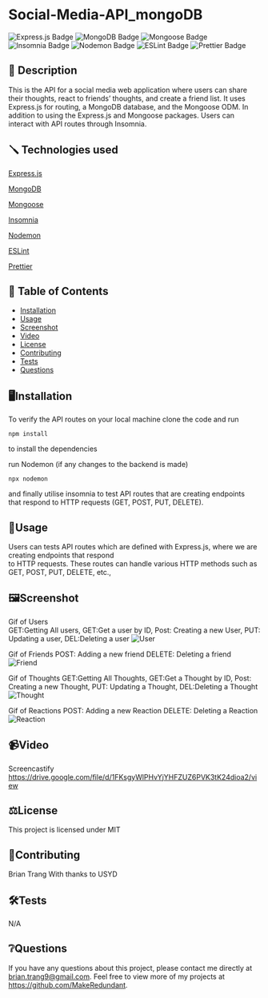 # Social-Media-API_mongoDB
![Express.js Badge](https://img.shields.io/badge/Express.js-Latest-green.svg)
![MongoDB Badge](https://img.shields.io/badge/MongoDB-Latest-brightgreen.svg)
![Mongoose Badge](https://img.shields.io/badge/Mongoose-Latest-blue.svg)
![Insomnia Badge](https://img.shields.io/badge/Insomnia-Latest-purple.svg)
![Nodemon Badge](https://img.shields.io/badge/Nodemon-Latest-red.svg)
![ESLint Badge](https://img.shields.io/badge/ESLint-Latest-yellow.svg)
![Prettier Badge](https://img.shields.io/badge/Prettier-Latest-orange.svg)

## 📄 Description 
This is the API for a social media web application where users can share their thoughts, react to friends’ thoughts, and create a friend list. It uses Express.js for routing, a MongoDB database, and the Mongoose ODM. In addition to using the Express.js and Mongoose packages. Users can interact with API routes through Insomnia.

## 🪛 Technologies used 
<p><a href="https://expressjs.com/">Express.js</a></p>
<p><a href="https://www.mongodb.com/">MongoDB</a></p>
<p><a href="https://mongoosejs.com/">Mongoose</a></p>
<p><a href="https://insomnia.rest/">Insomnia</a></p>
<p><a href="https://nodemon.io/">Nodemon</a></p>
<p><a href="https://eslint.org/">ESLint</a></p>
<p><a href="https://prettier.io/">Prettier</a></p>

## 📓 Table of Contents
- [Installation](#%EF%B8%8FInstallation)
- [Usage](#Usage)
- [Screenshot](#%EF%B8%8FScreenshot)
- [Video](#Video)
- [License](#%EF%B8%8FLicense)
- [Contributing](#Contributing)
- [Tests](#%EF%B8%8FTests)
- [Questions](#Questions)
    
## 🖥️Installation 

To verify the API routes on your local machine clone the code and run 

```npm install```

to install the dependencies 

run Nodemon (if any changes to the backend is made)

```npx nodemon```

and finally utilise insomnia to test API routes that are creating endpoints  
that respond to HTTP requests (GET, POST, PUT, DELETE).
## 💬Usage 
Users can tests API routes which are defined with Express.js, where we are creating endpoints that respond  
to HTTP requests. These routes can handle various HTTP methods such as GET, POST, PUT, DELETE, etc.,  

## 🖼️Screenshot

Gif of Users    
GET:Getting All users, GET:Get a user by ID, Post: Creating a new User, PUT: Updating a user, DEL:Deleting a user 
![User](./assets/Social_media-User.gif)

Gif of Friends
POST: Adding a new friend DELETE: Deleting a friend
![Friend](./assets/Social_media-Friend.gif)

Gif of Thoughts
GET:Getting All Thoughts, GET:Get a Thought by ID, Post: Creating a new Thought, PUT: Updating a Thought, DEL:Deleting a Thought
![Thought](./assets/Social_media-Thoughts.gif)

Gif of Reactions
POST: Adding a new Reaction DELETE: Deleting a Reaction
![Reaction](./assets/Social_media-Reactions.gif)
## 📹Video
Screencastify
https://drive.google.com/file/d/1FKsgyWlPHvYjYHFZUZ6PVK3tK24dioa2/view 
## ⚖️License 
This project is licensed under MIT
  
## 🤝Contributing 
Brian Trang
With thanks to USYD
  
## 🛠️Tests
N/A
 
## ❔Questions
If you have any questions about this project, please contact me directly at brian.trang9@gmail.com. Feel free to view more of my projects at https://github.com/MakeRedundant.
